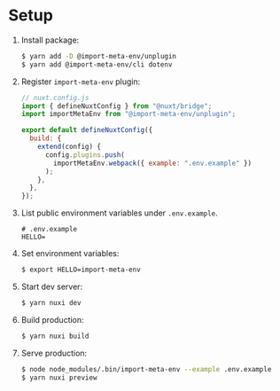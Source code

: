 # Setup

1. Install package:

   ```sh
   $ yarn add -D @import-meta-env/unplugin
   $ yarn add @import-meta-env/cli dotenv
   ```

1. Register `import-meta-env` plugin:

   ```js
   // nuxt.config.js
   import { defineNuxtConfig } from "@nuxt/bridge";
   import importMetaEnv from "@import-meta-env/unplugin";

   export default defineNuxtConfig({
     build: {
       extend(config) {
         config.plugins.push(
           importMetaEnv.webpack({ example: ".env.example" })
         );
       },
     },
   });
   ```

1. List public environment variables under `.env.example`.

   ```
   # .env.example
   HELLO=
   ```

1. Set environment variables:

   ```sh
   $ export HELLO=import-meta-env
   ```

1. Start dev server:

   ```sh
   $ yarn nuxi dev
   ```

1. Build production:

   ```sh
   $ yarn nuxi build
   ```

1. Serve production:

   ```sh
   $ node node_modules/.bin/import-meta-env --example .env.example
   $ yarn nuxi preview
   ```
